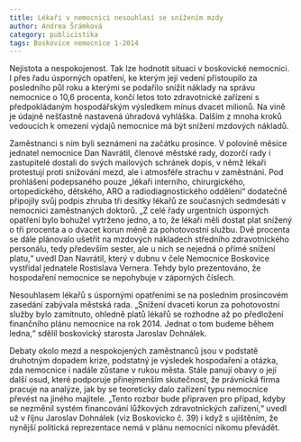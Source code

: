 ```yaml
---
title: Lékaři v nemocnici nesouhlasí se snížením mzdy
author: Andrea Šrámková
category: publicistika
tags: Boskovice nemocnice 1-2014
---
```


Nejistota a nespokojenost. Tak lze hodnotit situaci v boskovické nemocnici. I přes řadu úsporných opatření, ke kterým její vedení přistoupilo za posledního půl roku a kterými se podařilo snížit náklady na správu nemocnice o 10,6 procenta, končí letos toto zdravotnické zařízení s předpokládaným hospodářským výsledkem mínus dvacet milionů. Na vině je údajně nešťastně nastavená úhradová vyhláška. Dalším z mnoha kroků vedoucích k omezení výdajů nemocnice má být snížení mzdových nákladů.

Zaměstnanci s ním byli seznámeni na začátku prosince. V polovině měsíce jednatel nemocnice Dan Navrátil, členové městské rady, dozorčí rady i zastupitelé dostali do svých mailových schránek dopis, v němž lékaři protestují proti snižování mezd, ale i atmosféře strachu v zaměstnání. Pod prohlášení podepsaného pouze „lékaři interního, chirurgického, ortopedického, dětského, ARO a radiodiagnostického oddělení“ dodatečně připojily svůj podpis zhruba tři desítky lékařů ze současných sedmdesáti v nemocnici zaměstnaných doktorů. „Z celé řady urgentních úsporných opatření bylo bohužel vytrženo jedno, a to, že lékaři měli dostat plat snížený o tři procenta a o dvacet korun méně za pohotovostní službu. Dvě procenta se dále plánovalo ušetřit na mzdových nákladech středního zdravotnického personálu, tedy především sester, ale u nich se nejedná o přímé snížení platu,“ uvedl Dan Navrátil, který v dubnu v čele Nemocnice Boskovice vystřídal jednatele Rostislava Vernera. Tehdy bylo prezentováno, že hospodaření nemocnice se nepohybuje v záporných číslech.

Nesouhlasem lékařů s úspornými opatřeními se na posledním prosincovém zasedání zabývala městská rada. „Snížení dvaceti korun za pohotovostní služby bylo zamítnuto, ohledně platů lékařů se rozhodne až po předložení finančního plánu nemocnice na rok 2014. Jednat o tom budeme během ledna,“ sdělil boskovický starosta Jaroslav Dohnálek.

Debaty okolo mezd a nespokojených zaměstnanců jsou v podstatě druhotným dopadem krize, podstatný je výsledek hospodaření a otázka, zda nemocnice i nadále zůstane v rukou města. Stále panují obavy o její další osud, které podporuje přinejmenším skutečnost, že právnická firma pracuje na analýze, jak by se teoreticky dalo zařízení typu nemocnice převést na jiného majitele. „Tento rozbor bude připraven pro případ, kdyby se nezměnil systém financování lůžkových zdravotnických zařízení,“ uvedl už v říjnu Jaroslav Dohnálek (viz Boskovicko č. 39) i když s ujištěním, že nynější politická reprezentace nemá v plánu nemocnici nikomu převádět.
